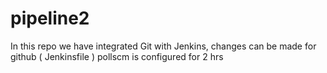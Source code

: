 # pipeline2
In this repo we have integrated Git with Jenkins, changes can be made for github ( Jenkinsfile )
pollscm is configured for 2 hrs 

